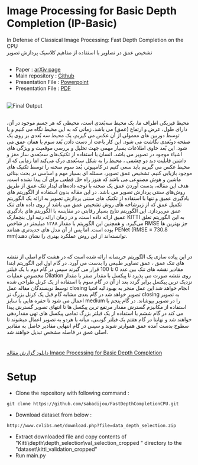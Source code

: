 # Image Processing for Basic Depth Completion (IP-Basic)
In Defense of Classical Image Processing: Fast Depth Completion on the CPU    
                                                                                         تشخیص عمق در تصاویر با استفاده از مفاهیم کلاسیک پردازش تصویر      
##
- Paper : [arXiv page](https://arxiv.org/abs/1802.00036)
- Main repository : [Github](https://github.com/kujason/ip_basic)
- Presentation File : [Powerpoint](https://github.com/sabadijou/FastDepthCompletionCPU/blob/master/ReadMe/Presentation.pptx)
- Presentation File : [PDF](https://github.com/sabadijou/FastDepthCompletionCPU/blob/master/ReadMe/Presentation.pdf)
##
![Final Output](https://github.com/sabadijou/FastDepthCompletionCPU/blob/master/ReadMe/all_results.png)
##
محیط فیزیکی اطراف ما، یک محیط سه‌بُعدی است، محیطی که هر جسم موجود در آن، دارای طول، عرض و ارتفاع (عمق) می باشد. زمانی که به این محیط نگاه می کنیم و یا توسط دوربین های معمولی از آن عکس می گیریم، یک محیط سه بُعدی بر روی یک صفحه دوبُعدی نگاشت می شود. این کار باعث از دست دادن بُعد سوم یا همان عمق می شود. این بُعد حاوی اطلاعات بسیار مهمی جهت تحلیل و بررسی موقعیت و ویژگی های اشیاء موجود در تصویر می باشد. انسان با استفاده از تکنیک‌های سه‌بُعدی ساز مغز و داشتن قابلیت دید دو چشمی ، محیط را به شکل سه‌بُعدی درک می‌کند اما زمانی که از محیط عکس می گیریم باید سعی کنیم در کامپیوتر، بُعد سوم صحنه را توسط تکنیک های موجود بازیابی کنیم. تشخیص عمق تصویر، مسئله ای بسیار مهم و اساسی در بحث بینائی ماشین و هوش مصنوعی می باشد که هنوز راه حل قطعی برای آن پیدا نشده است. هدف این مقاله، بدست آوردن عمق یک صحنه با توجه داده‌های لیدار تنک عمق از طریق روش‌های سنتی پردازش تصویر می باشد.
 در این مقاله بدون استفاده از الگوریتم های یادگیری عمیق و تنها با استفاده از تکنیک های سنتی پردازش تصویر به ارائه یک الگوریتم تکمیل عمق که از زیرشاخه های روش تشخیص عمق می باشد از روی داده های تنک عمق می‌پردازد. این الگوریتم نتایج بسیار رقابتی در مقایسه با الگوریتم های یادگیری عمیق ارائه داده است، و در زمان ارائه رتبه اول بنچمارک KITTI به این الگوریتم تعلق می‌گیرد. و همچنین این الگوریتم با مقدار ۱۲۸۸ میلیمتر  در شاخص RMSE جز بهترین ها بوده است. اما پس از آن مدل های جدیدتری همانند PENet  (RMSE = 730.8 mm)توانسته‌اند از این روش عملکرد بهتری را نشان دهند.
 #
 در این پیاده سازی یک الگوریتم حریصانه ارائه شده است که در هشت گام اصلی از نقشه های تنک عمق ، عمق تصاویر طبیعی را بدست می آورد. در گام اول این الگوریتم ابتدا مقادیر نقشه های تنک بین عدد 0 تا 100 قرار می گیرند سپس در گام دوم با یک فیلتر مخصوص عملیات Dilation روی نقشه صورت می پذیرد تا پیکسل با مقدار صفر با مقدار نزدیک ترین پیکسل برابر گردد بعد از آن در گام سوم با استفاده از یک کرنل طراحی شده توسط نویسندگان مقاله عمل closing انجام خواهد شد این عمل منجر به بهبود لبه اشیا تصویر خواهد شد در گام بعدی مشابه گام قبل یک کرنل بزرگ تر closing به تصویر اعمال می شود تا حفره هایی با سایز medium را در تصویر بپوشاند. در گام پنجم با استفاده از مکانیزم گسترش مقدار مرتفع ترین پیکسل ها تا انتهای تصویر گسترش پیدا می کند در گام ششم با استفاده از یک فیلتر بزرگ تمامی پیکسل های تهی مقداردهی خواهند شد و نهایتا در گام هفتم یک فیلتر گوسی، میانه یا هردو به تصویر اعمال میشوند تا سطوح بدست آمده عمق هموارتر شوند و سپس در گام انتهایی مقادیر حاصل به مقادیر اصلی عمق در فاصله مشخص تبدیل خواهند شد.  
 #
 [دانلود گزارش مقاله Image Processing for Basic Depth Completion ](https://github.com/sabadijou/FastDepthCompletionCPU/blob/master/ReadMe/Report.pdf) 
# Setup
- Clone the repository with following command :
```
git clone https://github.com/sabadijou/FastDepthCompletionCPU.git
```
- Download dataset from below :
```
http://www.cvlibs.net/download.php?file=data_depth_selection.zip
```
- Extract downloaded file and copy contents of "Kitti\depth\depth_selection\val_selection_cropped " directory to the "dataset\kitti_validation_cropped"
- Run main.py

